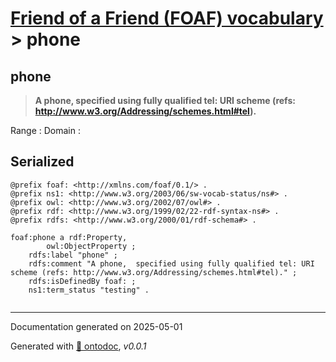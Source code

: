 # [Friend of a Friend (FOAF) vocabulary](../homepage.md) > phone

## phone

> **A phone,  specified using fully qualified tel: URI scheme (refs: http://www.w3.org/Addressing/schemes.html#tel).**

Range :
Domain :

## Serialized

```ttl
@prefix foaf: <http://xmlns.com/foaf/0.1/> .
@prefix ns1: <http://www.w3.org/2003/06/sw-vocab-status/ns#> .
@prefix owl: <http://www.w3.org/2002/07/owl#> .
@prefix rdf: <http://www.w3.org/1999/02/22-rdf-syntax-ns#> .
@prefix rdfs: <http://www.w3.org/2000/01/rdf-schema#> .

foaf:phone a rdf:Property,
        owl:ObjectProperty ;
    rdfs:label "phone" ;
    rdfs:comment "A phone,  specified using fully qualified tel: URI scheme (refs: http://www.w3.org/Addressing/schemes.html#tel)." ;
    rdfs:isDefinedBy foaf: ;
    ns1:term_status "testing" .


```

---

Documentation generated on 2025-05-01

Generated with [📑 ontodoc](https://github.com/StephaneBranly/ontodoc), *v0.0.1*